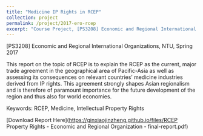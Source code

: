 ```yaml
---
title: "Medicine IP Rights in RCEP"
collection: project
permalink: /project/2017-ero-rcep
excerpt: "Course Project, [PS3208] Economic and Regional International Organizations, NTU, Spring 2017"
---
```


[PS3208] Economic and Regional International Organizations, NTU, Spring 2017

This report on the topic of RCEP is to explain the RCEP as the current, major trade agreement in the geographical area of Pacific-Asia as well as assessing its consequences on relevant countries’ medicine industries derived from IP rights. This agreement strongly shapes Asian regionalism and is therefore of paramount importance for the future development of the region and thus also for world economies.

Keywords: RCEP, Medicine, Intellectual Property Rights

[Download Report Here](https://ginxiaojinzheng.github.io/files/RCEP Property Rights - Economic and Regional Organization - final-report.pdf)

